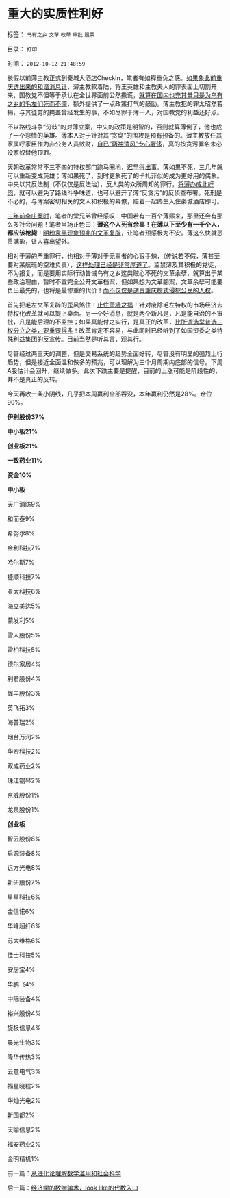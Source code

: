 # 重大的实质性利好

标签： `乌有之乡` `文革` `改革` `审批` `股票` 

目录： `打印`

时间： `2012-10-12 21:48:59`

长假以前薄主教正式到秦城大酒店CheckIn，笔者有如释重负之感。[如果象此前重庆透出来的和谐消息计](../../../2012/6/26/关于重庆的好消息.md)，薄主教软着陆，将王英雄和主教夫人的罪表面上切割开来，国教党不但等于承认在全世界面前公然撒谎，[就算在国内也充其量只是为乌有之乡的毛左们死而不僵](../../../2012/3/27/骂，扣帽子，偷换概念.md)，额外提供了一点政策打气的鼓励。薄主教犯的罪太昭然若揭，与其徒劳的掩盖曾经发生的事，不如尽罪于薄一人，对国教党的利益还好点。

不以路线斗争“分歧”的对薄立案，中央的政策是明智的，否则就算薄倒了，他也成了一个悲情的英雄。薄本人对于针对其“贪腐”的围攻是预有预备的。薄主教放任其家属呼家臣作为非公务人员敛财，[自已“两袖清风”专心奢侈](../../../2011/11/4/独裁者未必真独裁，贪官未必真的是贪.md)，真的按贪污罪名未必没家奴替他顶罪。

天朝改革常常不三不四的特权部门跑马圈地，[迟早得出事](http://darthvad.blog.sohu.com/223716926.html)。薄如果不死，三几年就可以重新变成英雄；薄如果死了，到时更象死了的卡扎菲似的成为更好用的偶象。中央以其反法制（不仅仅是反法治），反人类的众所周知的罪行，[将薄办成北奸肉](../../../2009/6/29/光头党打手小心荣升天国北王讳昌辉尊位.md)，就可以避免了路线斗争味道，也可以避开了薄“反贪污”的反侦查布署。死刑是不必的，与薄案密切相关的文人和积极的幕僚，赔着一起终生入住秦城酒店即可。

[三年前李庄案时](../../../2012/3/15/反思愚民打黑中的多数人暴政.md)，笔者的堂兄弟曾经感叹：中国若有一百个薄熙来，那里还会有那么多社会问题！笔者当场正色曰：**薄这个人死有余辜！在薄以下至少有一千个人，都应该枪毙**！[明粉袁黑现象预兆的文革复辟](../../../2008/11/8/凤凰卫视变成袁黑台，委实不智.md)，让笔者预感极为不安。薄这么快就恶贯满盈，让人喜出望外。

相对于薄的严重罪行，也相对于薄对于无辜者的心狠手辣，（传说若不假，薄甚至要对某航班的空难负责），[这样处理已经是非常厚道了](../../../2012/6/8/“出发点是好的”“为民生做了事”都不是辩护理由；.md)。监禁薄及其积极的党徒，不为报复，而是要用实际行动告诫乌有之乡这类贼心不死的文革余孽，就算出于某些政治理由，暂时不宜完全公开文革档案，但如果想为文革翻案，文革余孽可能要负出最先的，也将是最惨重的代价！[而不仅仅是谴责重庆模式侵犯公民的人权](http://darthvad.blog.sohu.com/216124630.html)。

首先把毛左文革复辟的歪风煞住！[止住萧墙之祸](http://darthvad.blog.163.com/blog/static/533994702011930542725/)！针对废除毛左特权的市场经济去特权化改革就可以提上桌面。另一个好消息，就是两个新凡是，凡是能自治的不审批，凡是能后理的不监控；如果真能付之实行，是真正的改革，[比所谓选举普选三权分立之类，要重要得多](../../../2012/5/9/坚定不移反对匆忙的政治改革.md)！改革肯定不容易，与此同时已经听到了如国资委之类特殊利益集团的反宣传。目前当然是听其言，观其行。

尽管经过两三天的调整，但是交易系统的趋势全面好转，尽管没有明显的强烈上行趋势，但是接近全面温和做多的预兆，可以理解为三个月周期内底部的信号。下周A股估计会回升，继续做多。此次下跌主要是提醒，目前的上涨可能是阶段性的，并不是真正的反转。

今天再收一条小阴线，几乎把本周赢利全部吞没，本年赢利仍然是28%。仓位90%。

**伊利股份37%**

**中小板21%**

**创业板21%**

**一致药业11%**

**资金10%**

**中小板**

天广消防9%

和而泰9%

希努尔8%

金利科技7%

哈尔斯7%

捷顺科技7%

亚太科技6%

海立美达5%

蒙发利5%

雪人股份5%

雷柏科技5%

德尔家居4%

利君股份4%

辉丰股份3%

英飞拓3%

海普瑞2%

烟台万润2%

华宏科技2%

双成药业2%

珠江钢琴2%

京威股份1%

龙泉股份1%

**创业板**

智云股份8%

启源装备8%

远方光电8%

新研股份7%

星星科技6%

金信诺6%

华峰超纤6%

苏大维格6%

佳士科技5%

安居宝4%

华鹏飞4%

中际装备4%

裕兴股份4%

旋极信息4%

晨光生物3%

隆华传热3%

云意电气3%

福星晓程2%

华灿光电2%

新国都2%

天喻信息2%

福安药业2%

金明精机1%



前一篇：[从进化论理解数学滥用和社会科学](../../../2012/10/12/从进化论理解数学滥用和社会科学.md)

后一篇：[经济学的数学骗术，look&nbsp;like的代数入口](../../../2012/10/13/经济学的数学骗术，looklike的代数入口.md)